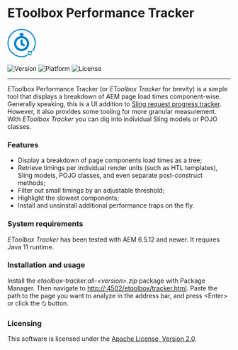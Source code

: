 # EToolbox Performance Tracker
![Project logo](all/src/main/content/META-INF/vault/definition/thumbnail.png)

![Version](https://img.shields.io/badge/version-1.0.0.SNAPSHOT-blue)
![Platform](https://img.shields.io/badge/AEM-6.5+-orange)
![License](https://img.shields.io/badge/license-Apache%202.0-green)

***

EToolbox Performance Tracker (or _EToolbox Tracker_ for brevity) is a simple tool that displays a breakdown of AEM page load times component-wise. Generally speaking, this is a UI addition to [Sling request progress tracker](https://developer.adobe.com/experience-manager/reference-materials/6-5/javadoc/org/apache/sling/api/request/RequestProgressTracker.html). However, it also provides some tooling for more granular measurement. With _EToolbox Tracker_ you can dig into individual Sling models or POJO classes.  

### Features

- Display a breakdown of page components load times as a tree;
- Retrieve timings per individual render units (such as HTL templates), Sling models, POJO classes, and even separate post-construct methods;
- Filter out small timings by an adjustable threshold;
- Highlight the slowest components;
- Install and unsinstall additional performance traps on the fly.

### System requirements

_EToolbox Tracker_ has been tested with AEM 6.5.12 and newer. It requires Java 11 runtime.

### Installation and usage

Install the _etoolbox-tracker.all-\<version>.zip_ package with Package Manager. Then navigate to [http://<your-aem-instance>:4502/etoolbox/tracker.html](http://localhost:4502/etoolbox/tracker.html). Paste the path to the page you want to analyze in the address bar, and press \<Enter> or click the `🗘` button. 

### Licensing

This software is licensed under the [Apache License, Version 2.0](./LICENSE).